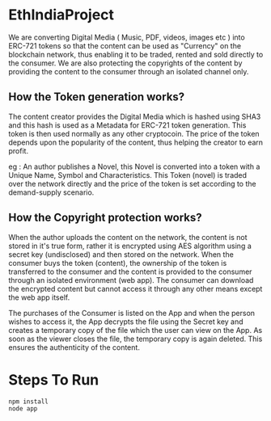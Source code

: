 # EthIndiaProject
We are converting Digital Media ( Music, PDF, videos, images etc ) into ERC-721 tokens so that the content can be used as "Currency" on the blockchain network, thus enabling it to be traded, rented and sold directly to the consumer. We are also protecting the copyrights of the content by providing the content to the consumer through an isolated channel only.


## How the Token generation works?

The content creator provides the Digital Media which is hashed using SHA3 and this hash is used as a Metadata for ERC-721 token generation. This token is then used normally as any other cryptocoin. The price of the token depends upon the popularity of the content, thus helping the creator to earn profit. 

eg : An author publishes a Novel, this Novel is converted into a token with a Unique Name, Symbol and Characteristics. This Token (novel) is traded over the network directly and the price of the token is set according to the demand-supply scenario.


## How the Copyright protection works?

When the author uploads the content on the network, the content is not stored in it's true form, rather it is encrypted using AES algorithm using a secret key (undisclosed) and then stored on the network. When the consumer buys the token (content), the ownership of the token is transferred to the consumer and the content is provided to the consumer through an isolated environment (web app). The consumer can download the encrypted content but cannot access it through any other means except the web app itself.

The purchases of the Consumer is listed on the App and when the person wishes to access it, the App decrypts the file using the Secret key and creates a temporary copy of the file which the user can view on the App. As soon as the viewer closes the file, the temporary copy is again deleted. This ensures the authenticity of the content.

# Steps To Run
```shell
npm install
node app
```
